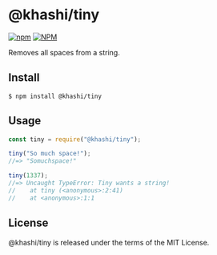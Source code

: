 # @khashi/tiny

[![npm](https://img.shields.io/npm/v/@khashi/tiny?color=blue&label=npm%20)](https://www.npmjs.com/package/@khashi/tiny)
[![NPM](https://img.shields.io/npm/l/@khashi/tiny?color=blue)](https://www.npmjs.com/package/@khashi/tiny)


Removes all spaces from a string.

## Install

```
$ npm install @khashi/tiny
```

## Usage

```js
const tiny = require("@khashi/tiny");

tiny("So much space!");
//=> "Somuchspace!"

tiny(1337);
//=> Uncaught TypeError: Tiny wants a string!
//    at tiny (<anonymous>:2:41)
//    at <anonymous>:1:1
```
## License

@khashi/tiny is released under the terms of the MIT License.